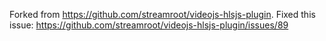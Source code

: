 Forked from https://github.com/streamroot/videojs-hlsjs-plugin.
Fixed this issue: https://github.com/streamroot/videojs-hlsjs-plugin/issues/89